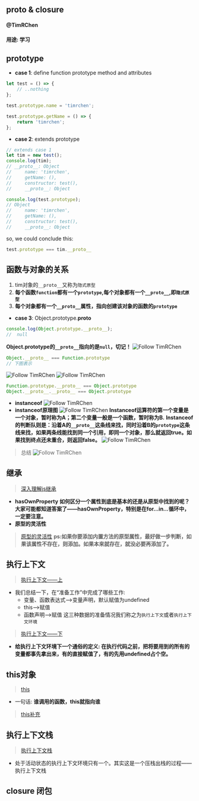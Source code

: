 ## proto & closure
#### @TimRChen
#### 用途: 学习

## prototype
*   **case 1**: define function prototype method and attributes
```js
let test = () => {
    // ..nothing
};

test.prototype.name = 'timrchen';

test.prototype.getName = () => {
    return 'timrchen';
};
```

*   **case 2**: extends prototype
```js
// extends case 1
let tim = new test();
console.log(tim);
// __proto__: Object
//     name: 'timrchen',
//     getName: (),
//     constructor: test(),
//     __proto__: Object

console.log(test.prototype);
// Object
//     name: 'timrchen',
//     getName: (),
//     constructor: test(),
//     __proto__: Object
```
so, we could conclude this:
```js
test.prototype === tim.__proto__
```
## 函数与对象的关系
1.   tim对象的`__proto__`又称为`隐式原型`
2.   **每个函数`function`都有一个`prototype`,每个对象都有一个`__proto__`,即`隐式原型`**
3.   **每个对象都有一个`__proto__`属性，指向创建该对象的函数的`prototype`**

*   **case 3**: Object.prototype.__proto__
```js
console.log(Object.prototype.__proto__);
//  null
```
**Object.prototype的`__proto__`指向的是`null`，切记！**
![Follow TimRChen](https://raw.githubusercontent.com/TimRChen/photoRepo/master/prototype.png)
```js
Object.__proto__ === Function.prototype
// 下图表示
```
![Follow TimRChen](https://raw.githubusercontent.com/TimRChen/photoRepo/master/prototype1.png)
![Follow TimRChen](https://raw.githubusercontent.com/TimRChen/photoRepo/master/prototype2.png)

```js
Function.prototype.__proto__ === Object.prototype
Object.__proto__.__proto__ === Object.prototype
```
*   **instanceof**
![Follow TimRChen](https://raw.githubusercontent.com/TimRChen/photoRepo/master/prototype4.png)
*   **instanceof原理图**
![Follow TimRChen](https://raw.githubusercontent.com/TimRChen/photoRepo/master/prototype3.png)
**Instanceof运算符的第一个变量是一个对象，暂时称为A；第二个变量一般是一个函数，暂时称为B.**
**Instanceof的判断队则是：沿着A的`__proto__`这条线来找，同时沿着B的`prototype`这条线来找，如果两条线能找到同一个引用，即同一个对象，那么就返回true。如果找到终点还未重合，则返回false。**
![Follow TimRChen](https://raw.githubusercontent.com/TimRChen/photoRepo/master/prototype5.png)
> 总结
![Follow TimRChen](https://raw.githubusercontent.com/TimRChen/photoRepo/master/prototypeSum.png)
## 继承
>   [深入理解js继承](http://www.cnblogs.com/wangfupeng1988/p/3979985.html)
*   **hasOwnProperty**
**如何区分一个属性到底是基本的还是从原型中找到的呢？大家可能都知道答案了——hasOwnProperty，特别是在for…in…循环中，一定要注意。**
*   **原型的灵活性**
>   [原型的灵活性](http://www.cnblogs.com/wangfupeng1988/p/3980065.html)
**ps:如果你要添加内置方法的原型属性，最好做一步判断，如果该属性不存在，则添加。如果本来就存在，就没必要再添加了。**

## 执行上下文
>   [执行上下文——上](http://www.cnblogs.com/wangfupeng1988/p/3986420.html)
*   我们总结一下，在“准备工作”中完成了哪些工作:
    *   变量、函数表达式——>变量声明，默认赋值为undefined
    *   this——>赋值
    *   函数声明——>赋值
这三种数据的准备情况我们称之为`执行上下文`或者`执行上下文环境`
>   [执行上下文——下](http://www.cnblogs.com/wangfupeng1988/p/3987563.html)
*   **给执行上下文环境下一个通俗的定义: 在执行代码之前，把将要用到的所有的变量都事先拿出来，有的直接赋值了，有的先用undefined占个空。**

## this对象
>   [this](http://www.cnblogs.com/wangfupeng1988/p/3988422.html)
*   一句话: **谁调用的函数，this就指向谁**
>   [this补充](http://www.cnblogs.com/wangfupeng1988/p/3996037.html)

## 执行上下文栈
>   [执行上下文栈](http://www.cnblogs.com/wangfupeng1988/p/3989357.html)
*   处于活动状态的执行上下文环境只有一个。其实这是一个压栈出栈的过程——执行上下文栈



## closure 闭包
